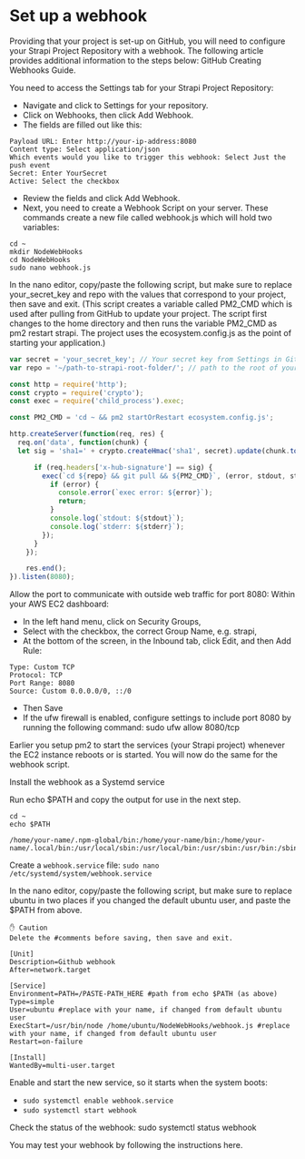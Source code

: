 # Set up a webhook

Providing that your project is set-up on GitHub, you will need to configure your Strapi Project Repository with a webhook. The following article provides additional information to the steps below: GitHub Creating Webhooks Guide.

You need to access the Settings tab for your Strapi Project Repository:

- Navigate and click to Settings for your repository.
- Click on Webhooks, then click Add Webhook.
- The fields are filled out like this:
```
Payload URL: Enter http://your-ip-address:8080
Content type: Select application/json
Which events would you like to trigger this webhook: Select Just the push event
Secret: Enter YourSecret
Active: Select the checkbox
```
- Review the fields and click Add Webhook.
- Next, you need to create a Webhook Script on your server. These commands create a new file called webhook.js which will hold two variables:

```shell
cd ~
mkdir NodeWebHooks
cd NodeWebHooks
sudo nano webhook.js
```

In the nano editor, copy/paste the following script, but make sure to replace your_secret_key and repo with the values that correspond to your project, then save and exit.
(This script creates a variable called PM2_CMD which is used after pulling from GitHub to update your project. The script first changes to the home directory and then runs the variable PM2_CMD as pm2 restart strapi. The project uses the ecosystem.config.js as the point of starting your application.)

```javascript
var secret = 'your_secret_key'; // Your secret key from Settings in GitHub
var repo = '~/path-to-strapi-root-folder/'; // path to the root of your Strapi project on server

const http = require('http');
const crypto = require('crypto');
const exec = require('child_process').exec;

const PM2_CMD = 'cd ~ && pm2 startOrRestart ecosystem.config.js';

http.createServer(function(req, res) {
  req.on('data', function(chunk) {
  let sig = 'sha1=' + crypto.createHmac('sha1', secret).update(chunk.toString()).digest('hex');

      if (req.headers['x-hub-signature'] == sig) {
        exec(`cd ${repo} && git pull && ${PM2_CMD}`, (error, stdout, stderr) => {
          if (error) {
            console.error(`exec error: ${error}`);
            return;
          }
          console.log(`stdout: ${stdout}`);
          console.log(`stderr: ${stderr}`);
        });
      }
    });

    res.end();
}).listen(8080);
```


Allow the port to communicate with outside web traffic for port 8080:
Within your AWS EC2 dashboard:
- In the left hand menu, click on Security Groups,
- Select with the checkbox, the correct Group Name, e.g. strapi,
- At the bottom of the screen, in the Inbound tab, click Edit, and then Add Rule:
```
Type: Custom TCP
Protocol: TCP
Port Range: 8080
Source: Custom 0.0.0.0/0, ::/0
```
- Then Save
- If the ufw firewall is enabled, configure settings to include port 8080 by running the following command:
sudo ufw allow 8080/tcp

Earlier you setup pm2 to start the services (your Strapi project) whenever the EC2 instance reboots or is started. You will now do the same for the webhook script.

Install the webhook as a Systemd service

Run echo $PATH and copy the output for use in the next step.
```shell
cd ~
echo $PATH
```

```
/home/your-name/.npm-global/bin:/home/your-name/bin:/home/your-name/.local/bin:/usr/local/sbin:/usr/local/bin:/usr/sbin:/usr/bin:/sbin:/bin:/usr/games:/usr/local/games:/snap/bin
```


Create a `webhook.service` file:
`sudo nano /etc/systemd/system/webhook.service`

In the nano editor, copy/paste the following script, but make sure to replace ubuntu in two places if you changed the default ubuntu user, and paste the $PATH from above.
```shell
✋ Caution
Delete the #comments before saving, then save and exit.

[Unit]
Description=Github webhook
After=network.target

[Service]
Environment=PATH=/PASTE-PATH_HERE #path from echo $PATH (as above)
Type=simple
User=ubuntu #replace with your name, if changed from default ubuntu user
ExecStart=/usr/bin/node /home/ubuntu/NodeWebHooks/webhook.js #replace with your name, if changed from default ubuntu user
Restart=on-failure

[Install]
WantedBy=multi-user.target
```

Enable and start the new service, so it starts when the system boots:
- `sudo systemctl enable webhook.service`
- `sudo systemctl start webhook`

Check the status of the webhook:
sudo systemctl status webhook

You may test your webhook by following the instructions here.
